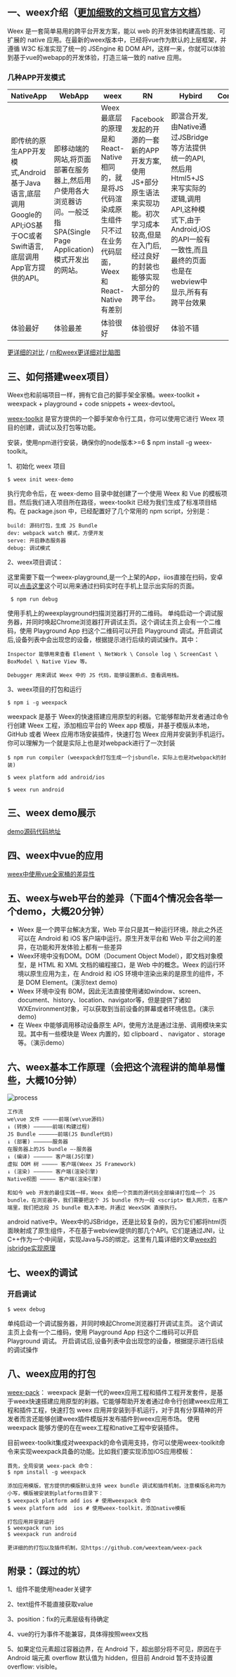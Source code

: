 ## 一、weex介绍（[更加细致的文档可见官方文档](https://weex.apache.org/cn/references/)）

Weex 是一套简单易用的跨平台开发方案，能以 web 的开发体验构建高性能、可扩展的 native 应用。在最新的weex版本中，已经将vue作为默认的上层框架，并遵循 W3C 标准实现了统一的 JSEngine 和 DOM API，这样一来，你就可以体验到基于vue的webapp的开发体验，打造三端一致的 native 应用。

### 几种APP开发模式
NativeApp | WebApp | weex | RN | Hybird |   Cordova
---|---|---|---|---|---
即传统的原生APP开发模式,Android基于Java语言,底层调用Google的 API;iOS基于OC或者Swift语言,底层调用App官方提供的API。 |即移动端的网站,将页面部署在服务器上,然后用户使用各大浏览器访问。一般泛指 SPA(Single Page Application)模式开发出的网站。|Weex最底层的原理是和React-Native相同的，就是将JS代码渲染成原生组件只不过在业务代码层面，Weex和React-Native有差别|Facebook发起的开源的一套新的APP开发方案,使用JS+部分原生语法来实现功能。初次学习成本较高,但是在入门后,经过良好的封装也能够实现大部分的跨平台。|即混合开发,由Native通过JSBridge等方法提供统一的API,然后用Html5+JS来写实际的逻辑,调用API,这种模式下,由于Android,iOS的API一般有一致性,而且最终的页面也是在webview中显示,所有有跨平台效果
体验最好|体验最差|体验很好|体验很好|体验不错
[更详细的对比](http://www.jianshu.com/p/20a3d10a4d57) / [rn和weex更详细对比脑图](http://naotu.baidu.com/file/1eb556f3380e8189be859348527ec518?token=a5a049eb4c618e70) 

## 三、如何搭建weex项目）
Weex也和前端项目一样，拥有它自己的脚手架全家桶。weex-toolkit + weexpack + playground + code snippets + weex-devtool。

[weex-toolkit](https://weex.apache.org/cn/guide/tools/toolkit.html) 是官方提供的一个脚手架命令行工具，你可以使用它进行 Weex 项目的创建，调试以及打包等功能。

安装，使用npm进行安装，确保你的node版本>=6
    $ npm install -g weex-toolkit。

1、初始化 weex 项目

    $ weex init weex-demo

执行完命令后，在 weex-demo 目录中就创建了一个使用 Weex 和 Vue 的模板项目。然后我们进入项目所在路径，weex-toolkit 已经为我们生成了标准项目结构。在 package.json 中，已经配置好了几个常用的 npm script，分别是：

    build: 源码打包，生成 JS Bundle
    dev: webpack watch 模式，方便开发
    serve: 开启静态服务器
    debug: 调试模式
    
2、weex项目调试：

这里需要下载一个weex-playground,是一个上架的App，iios直接在扫码，安卓可以[点击这里](http://appdownload.alicdn.com/publish/weex_playgroud/latest/weex_playgroud_10006024.apk)这个可以用来通过扫码实时在手机上显示出实际的页面。

     $ npm run debug
使用手机上的weexplayground扫描浏览器打开的二维码。
单纯启动一个调试服务器，并同时唤起Chrome浏览器打开调试主页。这个调试主页上会有一个二维码，使用 Playground App 扫这个二维码可以开启 Playground 调试。开启调试后,设备列表中会出现您的设备，根据提示进行后续的调试操作。其中：  
  
    Inspector 能够用来查看 Element \ NetWork \ Console log \ ScreenCast \ BoxModel \ Native View 等。
    
    Debugger 用来调试 Weex 中的 JS 代码，能够设置断点、查看调用栈。
    
3、weex项目的打包和运行
    
    $ npm i -g weexpack
     
weexpack 是基于 Weex的快速搭建应用原型的利器。它能够帮助开发者通过命令行创建 Weex 工程，添加相应平台的 Weex app 模版，并基于模版从本地，GitHub 或者 Weex 应用市场安装插件，快速打包 Weex 应用并安装到手机运行。你可以理解为一个就是实际上也是对webpack进行了一次封装

    $ npm run compiler (weexpack会打包生成一个jsbundle，实际上也是对webpack的封装)
    
    $ weex platform add android/ios
    
    $ weex run android

## 三、weex demo展示

[demo源码代码地址](https://github.com/yinshuxun/weex-start-kit)
    
## 四、weex中vue的应用

[weex中使用vue全家桶的差异性](https://weex.apache.org/cn/references/vue/difference-of-vuex.html)

## 五、weex与web平台的差异（下面4个情况会各举一个demo，大概20分钟）
* Weex 是一个跨平台解决方案，Web 平台只是其一种运行环境，除此之外还可以在 Android 和 iOS 客户端中运行。原生开发平台和 Web 平台之间的差异，在功能和开发体验上都有一些差异
* Weex环境中没有DOM。DOM（Document Object Model），即文档对象模型，是 HTML 和 XML 文档的编程接口，是 Web 中的概念。Weex 的运行环境以原生应用为主，在 Android 和 iOS 环境中渲染出来的是原生的组件，不是 DOM Element。(演示text demo)
* Weex 环境中没有 BOM，因此无法直接使用诸如window、screen、document、history、location、navigator等，但是提供了诸如
WXEnvironment对象，可以获取到当前设备的屏幕或者环境信息。(演示demo)
* 在 Weex 中能够调用移动设备原生 API，使用方法是通过注册、调用模块来实现。其中有一些模块是 Weex 内置的，如 clipboard 、 navigator 、storage 等。（演示demo）
 
## 六、weex基本工作原理（会把这个流程讲的简单易懂些，大概10分钟）
![process](./weex-process.png)
    
    工作流
    we\vue 文件 ————–前端(we\vue源码) 
    ↓ (转换) ——————前端(构建过程) 
    JS Bundle —————–前端(JS Bundle代码) 
    ↓ (部署) ——————服务器 
    在服务器上的JS bundle —-服务器 
    ↓ (编译) —————— 客户端(JS引擎)
    虚拟 DOM 树 ————— 客户端(Weex JS Framework) 
    ↓ (渲染) —————— 客户端(渲染引擎) 
    Native视图 ————— 客户端(渲染引擎) 

	和如今 web 开发的最佳实践一样，Weex 会把一个页面的源代码全部编译打包成一个 JS bundle，在浏览器中，我们需要把这个 JS bundle 作为一段 <script> 载入网页，在客户端里，我们把这段 JS bundle 载入本地，并通过 WeexSDK 直接执行。
	
android native中。Weex中的JSBridge，还是比较复杂的，因为它们都将html页面映射成了原生组件，不在基于webview提供的那几个API。它们是通过JNI，让C++作为一个中间层，实现Java与JS的绑定。这里有几篇详细的文章[weex的jsbridge实现原理](https://zhuanlan.zhihu.com/p/25326775)

## 七、weex的调试

### 开启调试
    $ weex debug
    
单纯启动一个调试服务器，并同时唤起Chrome浏览器打开调试主页。
这个调试主页上会有一个二维码，使用 Playground App 扫这个二维码可以开启 Playground 调试。
开启调试后,设备列表中会出现您的设备，根据提示进行后续的调试操作
    

## 八、weex应用的打包

[weex-pack](https://github.com/weexteam/weex-pack)：
weexpack 是新一代的weex应用工程和插件工程开发套件，是基于weex快速搭建应用原型的利器。它能够帮助开发者通过命令行创建weex应用工程和插件工程，快速打包 weex 应用并安装到手机运行，对于具有分享精神的开发者而言还能够创建weex插件模版并发布插件到weex应用市场。 使用weexpack 能够方便的在在weex工程和native工程中安装插件。

目前weex-toolkit集成对weexpack的命令调用支持，你可以使用weex-toolkit命令来实现weexpack具备的功能。比如我们要实现添加iOS应用模板：

    首先，全局安装 weex-pack 命令：
    $ npm install -g weexpack

    添加应用模版，官方提供的模版默认支持 weex bundle 调试和插件机制，注意模版名称均为小写，模版被安装到platforms目录下：
    $ weexpack platform add ios # 使用weexpack 命令
    $ weex platform add  ios # 使用weex-toolkit，添加native模板
    
    打包应用并安装运行
    $ weexpack run ios 
    $ weexpack run android
    
    更详细的的打包以及插件机制，见https://github.com/weexteam/weex-pack
    
    
## 附录：（踩过的坑）
1、组件不能使用header关键字

2、text组件不能直接获取value

3、position：fix的元素层级有待确定

4、vue的行为事件不能兼容，具体得按照weex文档


5、如果定位元素超过容器边界，在 Android 下，超出部分将不可见，原因在于 Android 端元素 overflow 默认值为 hidden，但目前 Android 暂不支持设置 overflow: visible。
